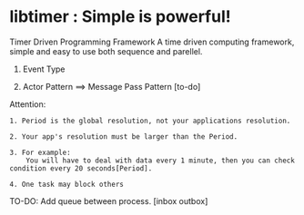 libtimer : Simple is powerful!
========

Timer Driven Programming Framework
	A time driven computing framework, simple and easy to use both sequence and parellel.

1. Event Type

2. Actor Pattern ==> Message Pass Pattern [to-do]


Attention:
	
	1. Period is the global resolution, not your applications resolution.
	
	2. Your app's resolution must be larger than the Period.
	
	3. For example:
		You will have to deal with data every 1 minute, then you can check condition every 20 seconds[Period].
	
	4. One task may block others

TO-DO:
	Add queue between process. [inbox outbox]


